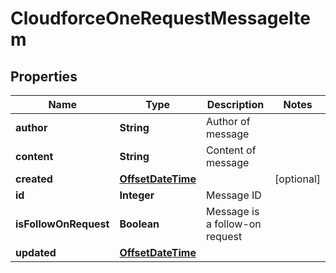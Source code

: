 

# CloudforceOneRequestMessageItem


## Properties

| Name | Type | Description | Notes |
|------------ | ------------- | ------------- | -------------|
|**author** | **String** | Author of message |  |
|**content** | **String** | Content of message |  |
|**created** | [**OffsetDateTime**](OffsetDateTime.md) |  |  [optional] |
|**id** | **Integer** | Message ID |  |
|**isFollowOnRequest** | **Boolean** | Message is a follow-on request |  |
|**updated** | [**OffsetDateTime**](OffsetDateTime.md) |  |  |



